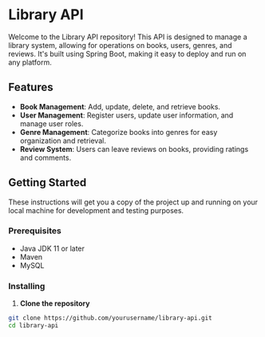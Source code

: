 # Library API

Welcome to the Library API repository! This API is designed to manage a library system, allowing for operations on books, users, genres, and reviews. It's built using Spring Boot, making it easy to deploy and run on any platform.

## Features

- **Book Management**: Add, update, delete, and retrieve books.
- **User Management**: Register users, update user information, and manage user roles.
- **Genre Management**: Categorize books into genres for easy organization and retrieval.
- **Review System**: Users can leave reviews on books, providing ratings and comments.

## Getting Started

These instructions will get you a copy of the project up and running on your local machine for development and testing purposes.

### Prerequisites

- Java JDK 11 or later
- Maven
- MySQL

### Installing

1. **Clone the repository**

```bash
git clone https://github.com/yourusername/library-api.git
cd library-api
